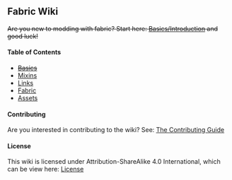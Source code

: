 ## Fabric Wiki

~~Are you new to modding with fabric? Start here: [Basics/Introduction](wiki/basics/introduction.md) and good luck!~~

#### Table of Contents
* ~~[Basics](wiki/basics/basics.md)~~
* [Mixins](wiki/mixins/mixins.md)
* [Links](wiki/links/links.md)
* [Fabric](wiki/fabric/fabric.md)
* [Assets](wiki/json/json.md)

#### Contributing
Are you interested in contributing to the wiki? See: [The Contributing Guide](CONTRIBUTING.md)

#### License 
This wiki is licensed under Attribution-ShareAlike 4.0 International, which can be view here: [License](/LICENSE.md)
